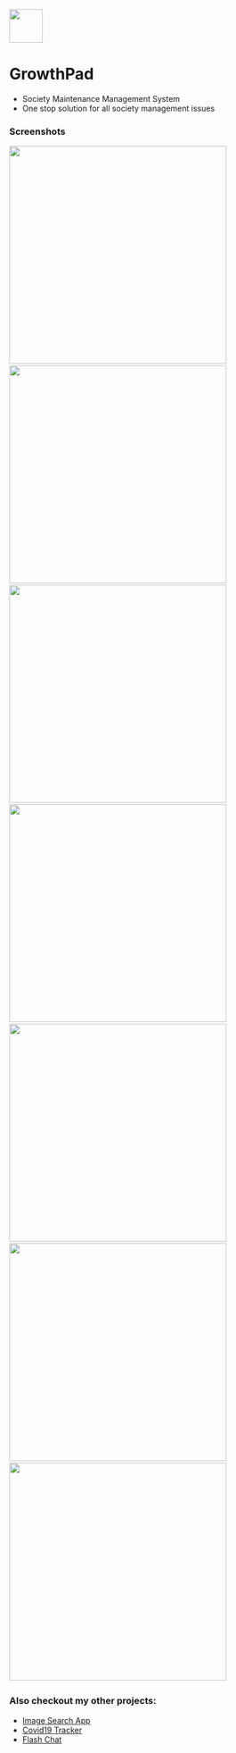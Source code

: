 <img src="https://github.com/VasuGajjar/growth_pad/blob/main/assets/images/growthpad.png" width="60"/>

# GrowthPad

- Society Maintenance Management System
- One stop solution for all society management issues


### Screenshots

<p>
<img src="https://github.com/VasuGajjar/growth_pad/blob/main/screenshots/ss0.gif" height="390"/> &#160;
<img src="https://github.com/VasuGajjar/growth_pad/blob/main/screenshots/ss1.jpg" height="390"/> &#160;
<img src="https://github.com/VasuGajjar/growth_pad/blob/main/screenshots/ss2.jpg" height="390"/> &#160;
<img src="https://github.com/VasuGajjar/growth_pad/blob/main/screenshots/ss3.jpg" height="390"/> &#160;
<img src="https://github.com/VasuGajjar/growth_pad/blob/main/screenshots/ss4.jpg" height="390"/> &#160;
<img src="https://github.com/VasuGajjar/growth_pad/blob/main/screenshots/ss5.jpg" height="390"/> &#160;
<img src="https://github.com/VasuGajjar/growth_pad/blob/main/screenshots/ss6.jpg" height="390"/> &#160;
</p>


### Also checkout my other projects:

- [Image Search App](https://github.com/VasuGajjar/ImageSearchApp)
- [Covid19 Tracker](https://github.com/VasuGajjar/Covid19Tracker)
- [Flash Chat](https://github.com/VasuGajjar/Flashchat)
